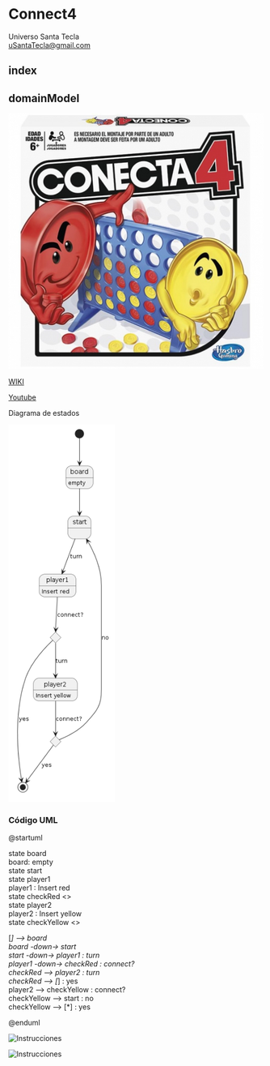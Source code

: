 # Connect4
Universo Santa Tecla  
[uSantaTecla@gmail.com](mailto:uSantaTecla@gmail.com)  

## index

## domainModel  

![connect4](./docs/images/conecta4.jpg)  

[WIKI](https://es.wikipedia.org/wiki/Conecta_4)

[Youtube](https://www.youtube.com/watch?v=JBSbiilzg9U)

Diagrama de estados

![Vocabulary](./docs/images/Practica_8_Complejidad_Diagrama_Estados_Conecta4.png)  
  
### Código UML  
  
@startuml  
  
state board  
board: empty  
state start  
state player1  
player1 : Insert red  
state checkRed <<choice>>  
state player2  
player2 : Insert yellow  
state checkYellow <<choice>>  
  
[*] --> board  
board -down-> start  
start -down-> player1 : turn  
player1 -down-> checkRed : connect?  
checkRed --> player2 : turn  
checkRed --> [*] : yes  
player2 --> checkYellow : connect?  
checkYellow --> start : no  
checkYellow --> [*] : yes  
   
@enduml  
  
![Instrucciones]()  
  
![Instrucciones]()  
  
 
